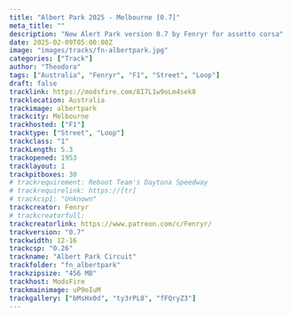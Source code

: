 ```yaml
---
title: "Albert Park 2025 - Melbourne [0.7]"
meta_title: ""
description: "New Alert Park version 0.7 by Fenryr for assetto corsa"
date: 2025-02-09T05:00:00Z
image: "images/tracks/fn-albertpark.jpg"
categories: ["Track"]
author: "Theodora"
tags: ["Australia", "Fenryr", "F1", "Street", "Loop"]
draft: false
tracklink: https://modsfire.com/8I7L1w9oLm4sek8
tracklocation: Australia
trackimage: albertpark
trackcity: Melbourne
trackhosted: ["F1"]
tracktype: ["Street", "Loop"]
trackclass: "1" 
trackLength: 5.3
trackopened: 1953
tracklayout: 1
trackpitboxes: 30
# trackrequirement: Reboot Team's Daytona Speedway
# trackrequirelink: https://[tr]
# trackcsp1: "Unknown"
trackcreator: Fenryr
# trackcreatorfull: 
trackcreatorlink: https://www.patreon.com/c/Fenryr/
trackversion: "0.7"
trackwidth: 12-16
trackcsp: "0.26"
trackname: "Albert Park Circuit"
trackfolder: "fn_albertpark"
trackzipsize: "456 MB"
trackhost: ModsFire
trackmainimage: uP9oIuM
trackgallery: ["bMsHx0d", "ty3rPL8", "fFQryZ3"]
---
```

